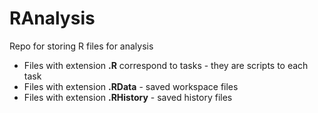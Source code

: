 # RAnalysis
Repo for storing R files for analysis
- Files with extension **.R** correspond to tasks - they are scripts to each task
- Files with extension **.RData** - saved workspace files
- Files with extension **.RHistory** - saved history files
